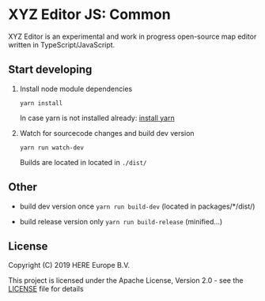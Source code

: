 # XYZ Editor JS: Common

XYZ Editor is an experimental and work in progress open-source map editor written in TypeScript/JavaScript.

## Start developing

1. Install node module dependencies
    ```
    yarn install
    ```
    In case yarn is not installed already: [install yarn](https://yarnpkg.com/en/docs/install)

2. Watch for sourcecode changes and build dev version
    ```
    yarn run watch-dev
    ```
    Builds are located in located in `./dist/`


## Other

* build dev version once `yarn run build-dev` (located in packages/*/dist/)

* build release version only `yarn run build-release` (minified...)


## License

Copyright (C) 2019 HERE Europe B.V.

This project is licensed under the Apache License, Version 2.0 - see the [LICENSE](LICENSE) file for details
